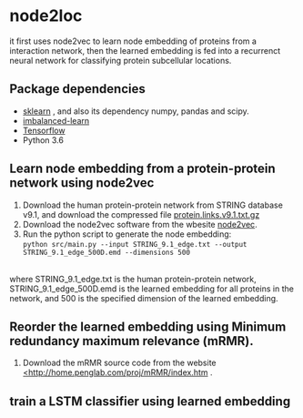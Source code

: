 # node2loc
it first uses node2vec to learn node embedding of proteins from a interaction network, then the learned embedding is fed into a recurrenct neural network for classifying protein subcellular locations.

## Package dependencies
  * <a href=https://github.com/scikit-learn/scikit-learn>sklearn</a> , and also its dependency numpy, pandas and scipy. <br>
  * <a href=https://github.com/scikit-learn-contrib/imbalanced-learn>imbalanced-learn</a> <br>
  * <a href=https://www.tensorflow.org/> Tensorflow </a> <br>
  * Python 3.6 <br>

  
## Learn node embedding from a protein-protein network using node2vec
1. Download the human protein-protein network from STRING database v9.1, and download the compressed file <a href="http://string91.embl.de/newstring_cgi/show_download_page.pl?UserId=wOOpKXCrcQGf&sessionId=fcg4u2oXFFYd">protein.links.v9.1.txt.gz</a> <br>
2. Download the node2vec software from the wbesite <a href="https://snap.stanford.edu/node2vec/">node2vec</a>. <br>
3. Run the python script to generate the node embedding: <br>
```python src/main.py --input STRING_9.1_edge.txt --output STRING_9.1_edge_500D.emd --dimensions 500```
<br>
where STRING_9.1_edge.txt is the human protein-protein network, STRING_9.1_edge_500D.emd is the learned embedding for all proteins in the network, and 500 is the specified dimension of the learned embedding. <br>

## Reorder the learned embedding using Minimum redundancy maximum relevance (mRMR).
1. Download the mRMR source code from the website <a href="http://home.penglab.com/proj/mRMR/index.htm"><http://home.penglab.com/proj/mRMR/index.htm </a>. <br>

## train a LSTM classifier using learned embedding
